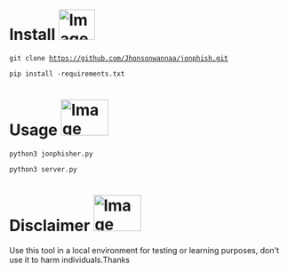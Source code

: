 



# Install  <img src="https://th.bing.com/th/id/OIP.bzv7RAtwpbL8hhK_zHjceAAAAA?w=136&h=180&c=7&r=0&o=5&pid=1.7" alt="Image description" width="65" height="55">







<code>git clone https://github.com/Jhonsonwannaa/jonphish.git</code>


<code>pip install -requirements.txt</code>





# Usage <img src="https://th.bing.com/th/id/OIP.s41Z0tfRcuQ-ep4sdtRXQwHaH_?w=170&h=183&c=7&r=0&o=5&pid=1.7" alt="Image description" width="85" height="65">


<code>python3  jonphisher.py</code>



<code>python3 server.py</code>





# Disclaimer <img src="https://th.bing.com/th?id=OIP.0rm5V4oiN1hyu55eRngZ-gHaD3&w=345&h=180&c=8&rs=1&qlt=90&o=6&pid=3.1&rm=2" alt="Image description" width="85" height="65">
Use this tool in a local environment for testing or learning purposes, don't use it to harm individuals.Thanks

